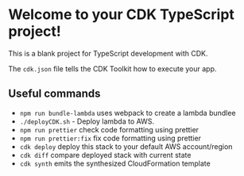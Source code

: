 # Welcome to your CDK TypeScript project!

This is a blank project for TypeScript development with CDK.

The `cdk.json` file tells the CDK Toolkit how to execute your app.

## Useful commands

- `npm run bundle-lambda` uses webpack to create a lambda bundlee
- `./deployCDK.sh` - Deploy lambda to AWS.
- `npm run prettier` check code formatting using prettier
- `npm run prettier:fix` fix code formatting using prettier
- `cdk deploy` deploy this stack to your default AWS account/region
- `cdk diff` compare deployed stack with current state
- `cdk synth` emits the synthesized CloudFormation template
